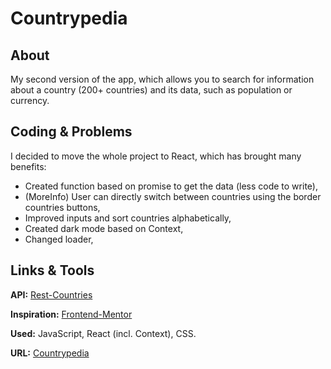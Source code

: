 # Countrypedia

## About

My second version of the app, which allows you to search for information about a country (200+ countries) and its data, such as population or currency.

## Coding & Problems

I decided to move the whole project to React, which has brought many benefits:
- Created function based on promise to get the data (less code to write),
- (MoreInfo) User can directly switch between countries using the border countries buttons,
- Improved inputs and sort countries alphabetically,
- Created dark mode based on Context,
- Changed loader,

## Links & Tools

**API:** [Rest-Countries](https://restcountries.com/)

**Inspiration:** [Frontend-Mentor](https://www.frontendmentor.io/challenges/rest-countries-api-with-color-theme-switcher-5cacc469fec04111f7b848ca)

**Used:** JavaScript, React (incl. Context), CSS.

**URL:** [Countrypedia](https://countrypedia.online/)
